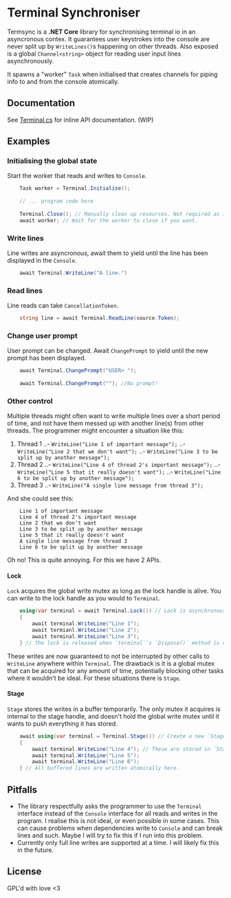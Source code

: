 # Terminal Synchroniser

Termsync is a **.NET Core** library for synchronising terminal io in an asyncronous contex.
It guarantees user keystrokes into the console are never split up by `WriteLines()`s happening on other threads.
Also exposed is a global `Channel<string>` object for reading user input lines asynchronously.

It spawns a "worker" `Task` when initialised that creates channels for piping info to and from the console atomically.

## Documentation

See [Terminal.cs][terminal-cs] for inline API documentation. (WIP)

[terminal-cs]: ../blob/master/termsync/Terminal.cs

## Examples

### Initialising the global state
Start the worker that reads and writes to `Console`.
``` c#
	Task worker = Terminal.Initialise();
	
	// ... program code here
	
	Terminal.Close(); // Manually clean up resources. Not required as it is cleaned up on exist.
	await worker; // Wait for the worker to close if you want.
```

### Write lines
Line writes are asyncronous, await them to yield until the line has been displayed in the `Console`.
``` c#
	await Terminal.WriteLine("A line.")
```
### Read lines
Line reads can take `CancellationToken`.
``` c#
	string line = await Terminal.ReadLine(source.Token);
```

### Change user prompt
User prompt can be changed. Await `ChangePrompt` to yield until the new prompt has been displayed.

``` c#
	await Terminal.ChangePrompt("USER> ");
	
	await Terminal.ChangePrompt(""); //No prompt!
```

### Other control
Multiple threads might often want to write multiple lines over a short period of time, and not have them messed up with another line(s) from other threads.
The programmer might encounter a situation like this:

1. Thread 1
..- `WriteLine("Line 1 of important message");`
..- `WriteLine("Line 2 that we don't want");`
..- `WriteLine("Line 3 to be split up by another message");`
2. Thread 2
..- `WriteLine("Line 4 of thread 2's important message");`
..- `WriteLine("Line 5 that it really doesn't want");`
..- `WriteLine("Line 6 to be split up by another message");`
3. Thread 3
..- `WriteLine("A single line message from thread 3");`

And she could see this:
```
	Line 1 of important message
	Line 4 of thread 2's important message
	Line 2 that we don't want
	Line 3 to be split up by another message
	Line 5 that it really doesn't want
	A single line message from thread 3
	Line 6 to be split up by another message
```

Oh no! This is quite annoying. For this we have 2 APIs.

#### Lock
`Lock` acquires the global write mutex as long as the lock handle is alive. You can write to the lock handle as you would to `Terminal`.

``` c#
	using(var terminal = await Terminal.Lock()) // Lock is asynchronously acquired here.
	{
		await terminal.WriteLine("Line 1");
		await termianl.WriteLine("Line 2");
		await terminal.WriteLine("Line 3");
	} // The lock is released when `terminal`'s `Dispose()` method is called here.
```
These writes are now guaranteed to not be interrupted by other calls to `WriteLine` anywhere within `Terminal`.
The drawback is it is a global mutex that can be acquired for any amount of time, potentially blocking other tasks where it wouldn't be ideal. For these situations there is `Stage`.

#### Stage
`Stage` stores the writes in a buffer temporarily. The only mutex it acquires is internal to the stage handle, and doesn't hold the global write mutex until it wants to push everything it has stored.

``` c#
	await using(var terminal = Terminal.Stage()) // Create a new `Stage` here.
	{
		await terminal.WriteLine("Line 4"); // These are stored in `Stage` until its `DisposeAsync()` method is called.
		await terminal.WriteLine("Line 5");
		await terminal.WriteLine("Line 6");
	} // All buffered lines are written atomically here.
```

## Pitfalls
* The library respectfully asks the programmer to use the `Terminal` interface instead of the `Console` interface for all reads and writes in the program. I realise this is not ideal, or even possible in some cases.
  This can cause problems when dependencies write to `Console` and can break lines and such. 
  Maybe I will try to fix this if I run into this problem.
* Currently only full line writes are supported at a time.
  I will likely fix this in the future.

## License
GPL'd with love <3
